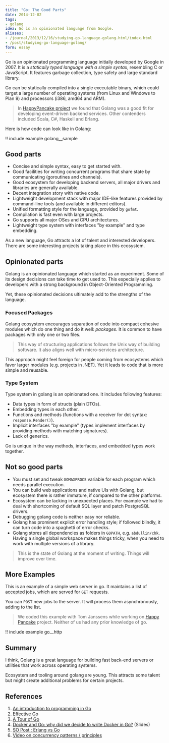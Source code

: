 ```yaml
---
title: "Go: The Good Parts"
date: 2014-12-02
tags:
- golang
idea: Go is an opinionated language from Google.
aliases:
- /journal/2013/12/16/studying-go-language-golang.html/index.html
- /post/studying-go-language-golang/
form: essay
---
```


Go is an opinionated programming language initially developed by
Google in 2007. It is a *statically typed language with a simple
syntax*, resembling C or JavaScript. It features garbage collection,
type safety and large standard library.

Go can be statically compiled into a single executable binary,
which could target a large number of operating systems (from Linux and
Windows to Plan 9) and processors (i386, amd64 and ARM).


> In [HappyPancake project](http://abdullin.com/long/happypancake/) we
> found that Golang was a good fit for developing event-driven backend
> services. Other contenders included Scala, C#, Haskell and Erlang.

Here is how code can look like in Golang:

!! include example golang__sample

## Good parts

* Concise and simple syntax, easy to get started with.
* Good facilities for writing concurrent programs that share state by
  communicating (goroutines and channels).
* Good ecosystem for developing backend servers, all major drivers and
  libraries are generally available.
* Decent integration story with native code.
* Lightweight development stack with major IDE-like features provided
  by command-line tools (and available in different editors).
* Unified formatting style for the language, provided by `gofmt`.
* Compilation is fast even with large projects.
* Go supports all major OSes and CPU architectures.
* Lightweight type system with interfaces "by example" and type
embedding.

As a new language, Go attracts a lot of talent and interested
developers. There are some interesting projects taking place in this
ecosystem.

## Opinionated parts

Golang is an opinionated language which started as an experiment. Some
of its design decisions can take time to get used to. This especially
applies to developers with a strong background in Object-Oriented
Programming.

Yet, these opinionated decisions ultimately add to the strengths of
the language.

### Focused Packages

Golang ecosystem encourages separation of code into compact cohesive
modules which do one thing and do it well: _packages_. It is common to
have packages with only one or two files.

> This way of structuring applications follows the Unix way of
> building software. It also aligns well with micro-services architecture.

This approach might feel foreign for people coming from ecosystems
which favor larger modules (e.g. projects in .NET). Yet it leads to
code that is more simple and reusable.

### Type System

Type system in golang is an opinionated one. It includes following
features:

* Data types in form of structs (plain DTOs).
* Embedding types in each other.
* Functions and methods (functions with a receiver for dot syntax:
  `response.Render()`).
* Implicit interfaces "by example" (types implement interfaces by
  providing methods with matching signatures).
* Lack of generics.

Go is unique in the way methods, interfaces, and embedded types work
together.

## Not so good parts

* You must set and tweak `GOMAXPROCS` variable for each program which
  needs parallel execution.
* You can build web applications and native UIs with Golang, but
  ecosystem there is rather immature, if compared to the other
  platforms.
* Ecosystem can be lacking in unexpected places. For example we had to
  deal with shortcoming of default SQL layer and patch PostgreSQL
  drivers.
* Debugging golang code is neither easy nor reliable.
* Golang has prominent explicit error handling style; if followed
  blindly, it can turn code into a spaghetti of error checks.
* Golang stores all dependencies as folders in `GOPATH`,
  e.g. `abdullin/chk`. Having a single global workspace makes things
  tricky, when you need to work with multiple versions of a library.

> This is the state of Golang at the moment of writing. Things will
> improve over time.

## More Examples

This is an example of a simple web server in go. It maintains a list
of accepted jobs, which are served for `GET` requests.

You can `POST` new jobs to the server. It will process them
asynchronously, adding to the list.

> We coded this example with Tom Janssens while working on
> [Happy Pancake](/long/happypancake) project. Neither of us had any
> prior knowledge of go.

!! include example go__http

## Summary

I think, Golang is a great language for building fast back-end
servers or utilities that work across operating systems.

Ecosystem and tooling around golang are young. This attracts some
talent but might create additional problems for certain projects.

## References

1. [An introduction to programming in Go](http://www.golang-book.com/assets/pdf/gobook.pdf)
2. [Effective Go](http://golang.org/doc/effective_go.html)
3. [A Tour of Go](http://tour.golang.org/)
4. [Docker and Go: why did we decide to write Docker in Go?](http://www.slideshare.net/jpetazzo/docker-and-go-why-did-we-decide-to-write-docker-in-go)
   (Slides)
5. [SO Post : Erlang vs Go](http://stackoverflow.com/questions/9339560/erlang-versus-go-versus-rust-comparison)
6. [Video on concurrency patterns / principles](http://www.youtube.com/watch?v=f6kdp27TYZs)
